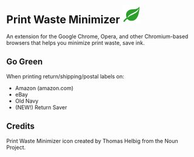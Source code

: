 Print Waste Minimizer <img src="/global/img/pwm-icon-48.png" width="48" height="48" alt="Print Waste Minimizer">
=======

An extension for the Google Chrome, Opera, and other Chromium-based browsers that helps you minimize print waste, save ink.


Go Green
--------

When printing return/shipping/postal labels on:

* Amazon (amazon.com)
* eBay
* Old Navy
* (NEW!) Return Saver


Credits
--------

Print Waste Minimizer icon created by Thomas Helbig from the Noun Project.
